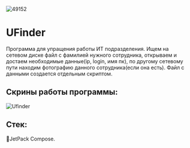 ![49152](https://user-images.githubusercontent.com/91463015/207063836-fa540895-0cf9-47c9-9483-cdc04b3da977.png)

# UFinder
Программа для упращения работы ИТ подразделения.
Ищем на сетевом диске файл с фамилией нужного сотрудника, открываем и достаем необходимые данные(ip, login, имя пк), 
по другому сетевому пути находим фотографию данного сотрудника(если она есть). 
Файл с данными создается отдельным скриптом.

## Скрины работы программы:
![Ufinder](https://user-images.githubusercontent.com/91463015/207065359-cc621349-5c53-4a2a-84fb-58c15d0f7c22.jpg)


## Стек:
📝JetPack Compose.

